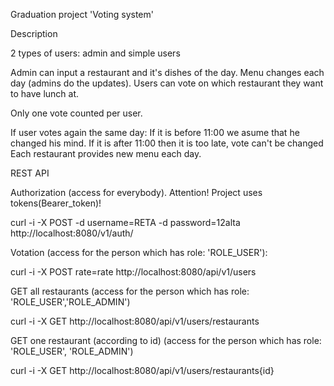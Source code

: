 Graduation project 'Voting system'

Description

2 types of users: admin and simple users

Admin can input a restaurant and it's dishes of the day.
Menu changes each day (admins do the updates).
Users can vote on which restaurant they want to have lunch at.

Only one vote counted per user.

If user votes again the same day:
If it is before 11:00 we asume that he changed his mind.
If it is after 11:00 then it is too late, vote can't be changed
Each restaurant provides new menu each day.

REST API

Authorization (access for everybody). Attention! Project uses tokens(Bearer_token)! 

curl -i -X POST -d username=RETA -d password=12alta   http://localhost:8080/v1/auth/

Votation (access for the person which has role: 'ROLE_USER'):

curl -i -X POST rate=rate  http://localhost:8080/api/v1/users

GET all restaurants (access for the person which has role: 'ROLE_USER','ROLE_ADMIN')

curl -i -X GET http://localhost:8080/api/v1/users/restaurants

GET one restaurant (according to id) (access for the person which has role: 'ROLE_USER', 'ROLE_ADMIN')

curl -i -X GET http://localhost:8080/api/v1/users/restaurants{id}
